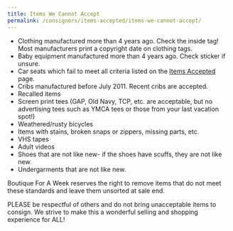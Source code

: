 ```yaml
---
title: Items We Cannot Accept
permalink: /consignors/items-accepted/items-we-cannot-accept/
---
```


* Clothing manufactured more than 4 years ago. Check the inside tag! Most manufacturers print a copyright date on clothing tags.
* Baby equipment manufactured more than 4 years ago. Check sticker if unsure.
* Car seats which fail to meet all criteria listed on the [Items Accepted](/consignors/items-accepted/items-accepted-2/) page.
* Cribs manufactured before July 2011\. Recent cribs are accepted.
* Recalled items
* Screen print tees (GAP, Old Navy, TCP, etc. are acceptable, but no advertising tees such as YMCA tees or those from your last vacation spot!)
* Weathered/rusty bicycles
* Items with stains, broken snaps or zippers, missing parts, etc.
* VHS tapes
* Adult videos
* Shoes that are not like new- if the shoes have scuffs, they are not like new.
* Undergarments that are not like new.

Boutique For A Week reserves the right to remove items that do not meet these standards and leave them unsorted at sale end.

PLEASE be respectful of others and do not bring unacceptable items to consign. We strive to make this a wonderful selling and shopping experience for ALL!
